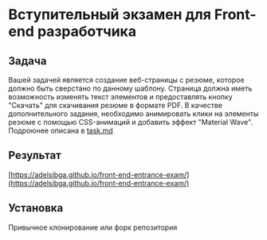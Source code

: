 # Вступительный экзамен для Front-end разработчика

## Задача

Вашей задачей является создание веб-страницы с резюме, которое должно быть сверстано по данному шаблону. Страница должна иметь возможность изменять
текст элементов и предоставлять кнопку "Скачать" для скачивания резюме в формате PDF. В качестве дополнительного задания, необходимо анимировать клики
на элементы резюме с помощью CSS-анимаций и добавить эффект "Material Wave".
Подроюнее описана в [task.md](task.md)

## Результат

[https://adelsibga.github.io/front-end-entrance-exam/](https://adelsibga.github.io/front-end-entrance-exam/)

## Установка

Привычное клонирование или форк репозитория
